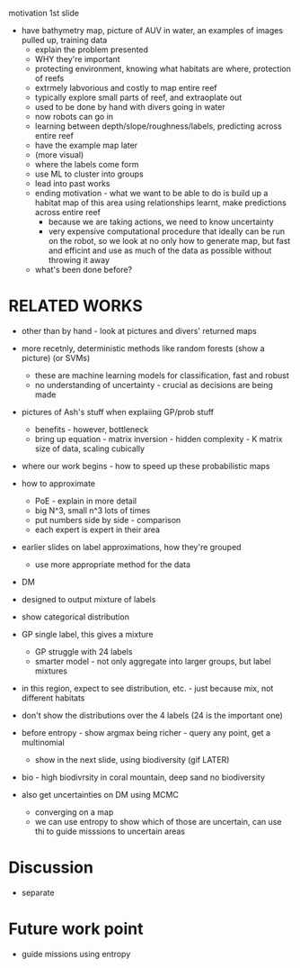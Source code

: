 motivation 1st slide
* have bathymetry map, picture of AUV in water, an examples of images pulled up, training data
    + explain the problem presented
    + WHY they're important
    + protecting environment, knowing what habitats are where, protection of reefs
    + extrmely labvorious and costly to map entire reef
    + typically explore small parts of reef, and extraoplate out
    + used to be done by hand with divers going in water
    + now robots can go in
    + learning between depth/slope/roughness/labels, predicting across entire reef
    + have the example map later
    + (more visual)
    + where the labels come form
    + use ML to cluster into groups
    + lead into past works
    + ending motivation - what we want to be able to do is build up a habitat map of this area using relationships learnt, make predictions across entire reef
        - because we are taking actions, we need to know uncertainty
        - very expensive computational procedure that ideally can be run on the robot, so we look at no only how to generate map, but fast and efficint and use as much of the data as possible without throwing it away
    + what's been done before?

# RELATED WORKS
* other than by hand - look at pictures and divers' returned maps
* more recetnly, deterministic methods like random forests (show a picture) (or SVMs)
    + these are machine learning models for classification, fast and robust
    + no understanding of uncertainty - crucial as decisions are being made
* pictures of Ash's stuff when explaiing GP/prob stuff
    + benefits - however, bottleneck
    + bring up equation - matrix inversion - hidden complexity - K matrix size of data, scaling cubically
* where our work begins - how to speed up these probabilistic maps

* how to approximate
    + PoE - explain in more detail
    + big N^3, small n^3 lots of times
    + put numbers side by side - comparison
    + each expert is expert in their area
* earlier slides on label approximations, how they're grouped
    + use more appropriate method for the data

* DM
* designed to output mixture of labels
* show categorical distribution
* GP single label, this gives a mixture
    + GP struggle with 24 labels 
    + smarter model - not only aggregate into larger groups, but label mixtures
* in this region, expect to see distribution, etc. - just because mix, not different habitats

* don't show the distributions over the 4 labels (24 is the important one)
* before entropy - show argmax being richer - query any point, get a multinomial
    + show in the next slide, using biodiversity (gif LATER)
* bio - high biodivrsity in coral mountain, deep sand no biodiversity
* also get uncertainties on DM using MCMC
    + converging on a map
    + we can use entropy to show which of those are uncertain, can use thi to guide misssions to uncertain areas

# Discussion
* separate 

# Future work point
* guide missions using entropy
